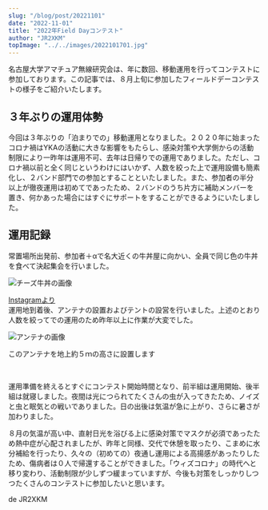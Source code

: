 ```yaml
---
slug: "/blog/post/20221101"
date: "2022-11-01"
title: "2022年Field Dayコンテスト"
author: "JR2XKM"
topImage: "../../images/2022101701.jpg"
---
```

名古屋大学アマチュア無線研究会は、年に数回、移動運用を行ってコンテストに参加しております。この記事では、８月上旬に参加したフィールドデーコンテストの様子をご紹介いたします。

## ３年ぶりの運用体勢
今回は３年ぶりの「泊まりでの」移動運用となりました。２０２０年に始まったコロナ禍はYKAの活動に大きな影響をもたらし、感染対策や大学側からの活動制限により一昨年は運用不可、去年は日帰りでの運用でありました。ただし、コロナ禍以前と全く同じというわけにはいかず、人数を絞った上で運用設備も簡素化し、２バンド部門での参加とすることといたしました。また、参加者の半分以上が徹夜運用は初めてであったため、２バンドのうち片方に補助メンバーを置き、何かあった場合にはすぐにサポートをすることができるようにいたしました。

## 運用記録
常置場所出発前、参加者＋αで名大近くの牛丼屋に向かい、全員で同じ色の牛丼を食べて決起集会を行いました。

![チーズ牛丼の画像](../../images/2022101702.jpg)

<a href="https://instagram.com/ja2yka" target="_blank" class="caption" style="text-decoration:underline">Instagramより</a><br>
運用地到着後、アンテナの設置およびテントの設営を行いました。上述のとおり人数を絞ってでの運用のため昨年以上に作業が大変でした。

![アンテナの画像](../../images/2022101703.jpg)
<p class="caption">このアンテナを地上約５ｍの高さに設置します</p><br>


運用準備を終えるとすぐにコンテスト開始時間となり、前半組は運用開始、後半組は就寝しました。夜間は光につられてたくさんの虫が入ってきたため、ノイズと虫と眠気との戦いでありました。日の出後は気温が急に上がり、さらに暑さが加わりました。


８月の気温が高い中、直射日光を浴びる上に感染対策でマスクが必須であったため熱中症が心配されましたが、昨年と同様、交代で休憩を取ったり、こまめに水分補給を行ったり、久々の（初めての）夜通し運用による高揚感があったりしたため、傷病者は０人で帰還することができました。「ウィズコロナ」の時代へと移り変わり、活動制限が少しずつ緩まっていますが、今後も対策をしっかりしつつたくさんのコンテストに参加したいと思います。

de JR2XKM
